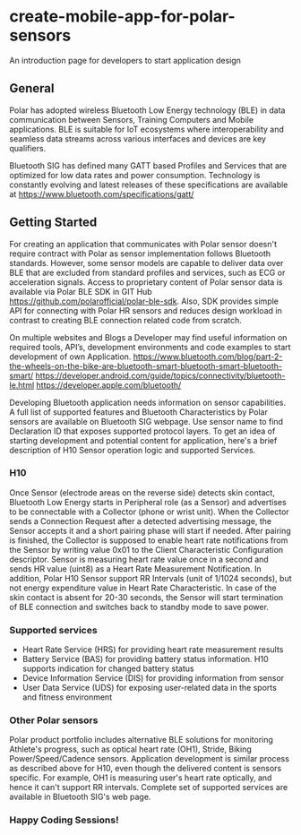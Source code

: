 # create-mobile-app-for-polar-sensors
An introduction page for developers to start application design

## General
 
Polar has adopted  wireless Bluetooth Low Energy technology (BLE) in data communication between Sensors, Training Computers and Mobile applications.
BLE is suitable for IoT ecosystems where interoperability and seamless data streams across various interfaces and devices are key qualifiers.
 
Bluetooth SIG has defined many GATT based Profiles and Services that are optimized for low data rates and power consumption. Technology is constantly evolving and latest releases of these specifications are available at https://www.bluetooth.com/specifications/gatt/
 
 
 ## Getting Started
 
For creating an application that communicates with Polar sensor doesn't require contract with Polar as sensor implementation follows Bluetooth standards.
However, some sensor models are capable to deliver data over BLE that are excluded from standard profiles and services, such as ECG or acceleration signals.
Access to proprietary content of Polar sensor data is available via Polar BLE SDK in GIT Hub https://github.com/polarofficial/polar-ble-sdk. Also, SDK provides simple API for connecting with Polar HR sensors and reduces design workload in contrast to creating BLE connection related code from scratch.   
 
On multiple websites and Blogs a Developer may find useful information on required tools, API’s, development environments and code examples to start development of own Application.
https://www.bluetooth.com/blog/part-2-the-wheels-on-the-bike-are-bluetooth-smart-bluetooth-smart-bluetooth-smart/
https://developer.android.com/guide/topics/connectivity/bluetooth-le.html
https://developer.apple.com/bluetooth/
 
Developing Bluetooth application needs information on sensor capabilities. A full list of supported features and Bluetooth Characteristics by Polar sensors are available on Bluetooth SIG webpage.
Use sensor name to find Declaration ID that exposes supported protocol layers. To get an idea of starting development and potential content for application, here's a brief description of H10 Sensor operation logic and supported Services.
 
 ### H10
Once Sensor (electrode areas on the reverse side) detects skin contact, Bluetooth Low Energy starts in Peripheral role (as a Sensor) and advertises to be connectable with a Collector (phone or wrist unit). When the Collector sends a Connection Request after a detected advertising message, the Sensor accepts it and a short pairing phase will start if needed. After pairing is finished, the Collector is supposed to enable heart rate notifications from the Sensor by writing value 0x01 to the Client Characteristic Configuration descriptor.
Sensor is measuring heart rate value once in a second and sends HR value (uint8) as a Heart Rate Measurement Notification. In addition, Polar H10 Sensor support RR Intervals (unit of 1/1024 seconds), but not energy expenditure value in Heart Rate Characteristic. In case of the skin contact is absent for 20-30 seconds, the Sensor will start termination of BLE connection and switches back to standby mode to save power.
 
 ### Supported services
- Heart Rate Service (HRS) for providing heart rate measurement results
- Battery Service (BAS) for providing battery status information. H10 supports indication for changed battery status
- Device Information Service (DIS) for providing information from sensor
- User Data Service (UDS) for exposing user-related data in the sports and fitness environment
 
 ### Other Polar sensors
Polar product portfolio includes alternative BLE solutions for monitoring Athlete's progress, such as optical heart rate (OH1), Stride, Biking Power/Speed/Cadence sensors.
Application development is similar process as described above for H10, even though the delivered content is sensors specific. For example, OH1 is measuring user's heart rate optically, and hence it can't support RR intervals. Complete set of supported services are  available in Bluetooth SIG's web page.
 
 ### Happy Coding Sessions!
